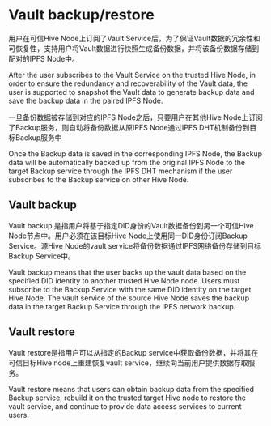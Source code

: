# Vault backup/restore

用户在可信Hive Node上订阅了Vault Service后，为了保证Vault数据的冗余性和可恢复性，支持用户将Vault数据进行快照生成备份数据，并将该备份数据存储到配对的IPFS Node中。

After the user subscribes to the Vault Service on the trusted Hive Node, in order to ensure the redundancy and recoverability of the Vault data, the user is supported to snapshot the Vault data to generate backup data and save the backup data in the paired IPFS Node.

一旦备份数据被存储到对应的IPFS Node之后，只要用户在其他Hive Node上订阅了Backup服务，则自动将备份数据从原IPFS Node通过IPFS DHT机制备份到目标Backup服务中

Once the Backup data is saved in the corresponding IPFS Node, the Backup data will be automatically backed up from the original IPFS Node to the target Backup service through the IPFS DHT mechanism if the user subscribes to the Backup service on other Hive Node.

## Vault backup

Vault backup 是指用户将基于指定DID身份的Vault数据备份到另一个可信Hive Node节点中。用户必须在该目标Hive Node上使用同一DID身份订阅Backup Service。源Hive Node的vault service将备份数据通过IPFS网络备份存储到目标Backup Service中。

Vault backup means that the user backs up the vault data based on the specified DID identity to another trusted Hive Node node. Users must subscribe to the Backup Service with the same DID identity on the target Hive Node. The vault service of the source Hive Node saves the backup data in the target Backup Service through the IPFS network backup.

## Vault restore

Vault restore是指用户可以从指定的Backup service中获取备份数据，并将其在可信目标Hive node上重建恢复vault service，继续向当前用户提供数据存取服务。

Vault restore means that users can obtain backup data from the specified Backup service, rebuild it on the trusted target Hive node to restore the vault service, and continue to provide data access services to current users.
